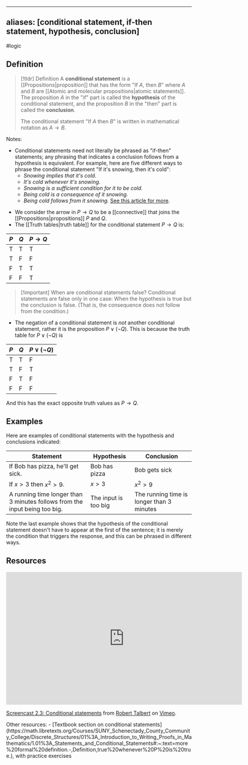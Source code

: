 
---
aliases: [conditional statement, if-then statement, hypothesis, conclusion]
--- 

#logic 
## Definition 

> [!tldr] Definition
> A **conditional statement** is a [[Propositions|proposition]] that has the form "If $A$, then $B$" where $A$ and $B$ are [[Atomic and molecular propositions|atomic statements]]. The proposition $A$ in the "if" part is called the **hypothesis** of the conditional statement, and the proposition $B$ in the "then" part is called the **conclusion**. 
> 
> The conditional statement "If $A$ then $B$" is written in mathematical notation as $A \rightarrow B$. 

Notes:
- Conditional statements need not literally be phrased as "if-then" statements; any phrasing that indicates a conclusion follows from a hypothesis is equivalent. For example, here are five different ways to phrase the conditional statement "If it's snowing, then it's cold": 
	- *Snowing implies that it's cold*.
	- *It's cold whenever it's snowing.*
	- *Snowing is a sufficient condition for it to be cold.*
	- *Being cold is a consequence of it snowing.*
	- *Being cold follows from it snowing.*
	[See this article for more](https://math.stackexchange.com/questions/42042/different-ways-to-express-if-then). 
* We consider the arrow in $P \rightarrow Q$ to be a [[connective]] that joins the [[Propositions|propositions]] $P$ and $Q$. 
* The [[Truth tables|truth table]] for the conditional statement $P \rightarrow Q$ is: 

| $P$ | $Q$ | $P \rightarrow Q$ | 
| -- | -- | ---- |
| T | T | T | 
| T | F | F | 
| F | T | T | 
| F | F | T | 


> [!important] When are conditional statements false? 
> Conditional statements are false only in one case: When the hypothesis is true but the conclusion is false. (That is, the consequence does not follow from the condition.)

* The negation of a conditional statement is *not* another conditional statement, rather it is the proposition $P \vee (\neg Q)$. This is because the truth table for $P \vee (\neg Q)$ is 

| $P$ | $Q$ | $P \vee (\neg Q)$ | 
| -- | -- | ---- |
| T | T | F | 
| T | F | T | 
| F | T | F | 
| F | F | F | 

And this has the exact opposite truth values as $P \rightarrow Q$. 

## Examples 

Here are examples of conditional statements with the hypothesis and conclusions indicated: 

| Statement                                                                  | Hypothesis           | Conclusion    |
| -------------------------------------------------------------------------- | -------------------- | ------------- |
| If Bob has pizza, he'll get sick.                                          | Bob has pizza        | Bob gets sick |
| If $x > 3$ then $x^2 > 9$.                                                 | $x > 3$              | $x^2 > 9$     |
| A running time longer than 3 minutes follows from the input being too big. | The input is too big | The running time is longer than 3 minutes              |

Note the last example shows that the hypothesis of the conditional statement doesn't have to appear at the first of the sentence; it is merely the condition that triggers the response, and this can be phrased in different ways.  
## Resources 
<iframe src="https://player.vimeo.com/video/588372005?h=411ac35f76" width="640" height="360" frameborder="0" allow="autoplay; fullscreen; picture-in-picture" allowfullscreen></iframe>
<p><a href="https://vimeo.com/588372005">Screencast 2.3: Conditional statements</a> from <a href="https://vimeo.com/user132700952">Robert Talbert</a> on <a href="https://vimeo.com">Vimeo</a>.</p>
Other resources: 
- [Textbook section on conditional statements](https://math.libretexts.org/Courses/SUNY_Schenectady_County_Community_College/Discrete_Structures/01%3A_Introduction_to_Writing_Proofs_in_Mathematics/1.01%3A_Statements_and_Conditional_Statements#:~:text=more%20formal%20definition.-,Definition,true%20whenever%20P%20is%20true.), with practice exercises 